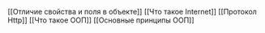 [[Отличие свойства и поля в объекте]]
[[Что такое Internet]]
[[Протокол Http]]
[[Что такое ООП]]
[[Основные принципы ООП]]

